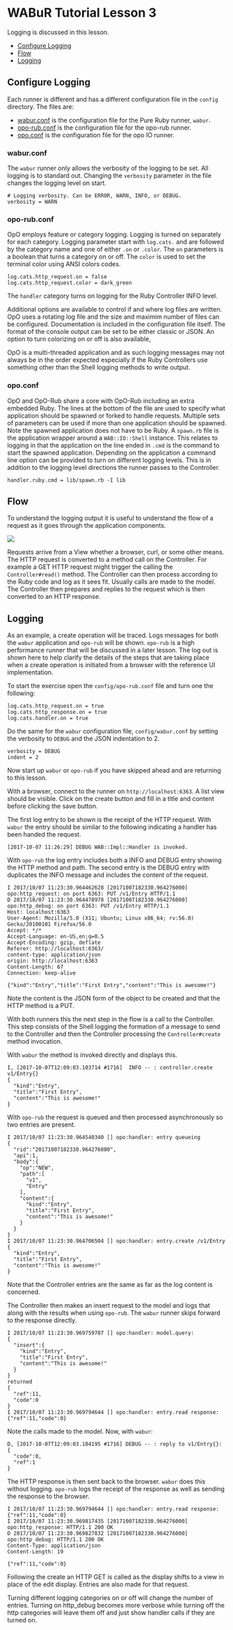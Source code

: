 
# WABuR Tutorial Lesson 3

Logging is discussed in this lesson.

 - [Configure Logging](#configure-logging)
 - [Flow](#flow)
 - [Logging](#logging)

## Configure Logging

Each runner is different and has a different configuration file in the
`config` directory. The files are:

 - [wabur.conf](blog/config/wabur.conf) is the configuration file for the Pure Ruby runner, `wabur`.
 - [opo-rub.conf](blog/config/opo-rub.conf) is the configuration file for the opo-rub runner.
 - [opo.conf](blog/config/opo.conf) is the configuration file for the opo IO runner.

### wabur.conf

The `wabur` runner only allows the verbosity of the logging to be set. All
logging is to standard out. Changing the `verbosity` parameter in the file
changes the logging level on start.

```
# Logging verbosity. Can be ERROR, WARN, INFO, or DEBUG.
verbosity = WARN
```

### opo-rub.conf

OpO employs feature or category logging. Logging is turned on separately for
each category. Logging parameter start with `log.cats.` and are followed by
the category name and one of either `.on` or `.color`. The `on` parameters is
a boolean that turns a category on or off. The `color` is used to set the
terminal color using ANSI colors codes.

```
log.cats.http_request.on = false
log.cats.http_request.color = dark_green
```

The `handler` category turns on logging for the Ruby Controller INFO level.

Additional options are available to control if and where log files are
written. OpO uses a rotating log file and the size and maximim number of files
can be configured. Documentation is included in the configuration file
itself. The format of the console output can be set to be either classic or
JSON. An option to turn colorizing on or off is also available,

OpO is a multi-threaded application and as such logging messages may not
always be in the order expected especially if the Ruby Controllers use
something other than the Shell logging methods to write output.

### opo.conf

OpO and OpO-Rub share a core with OpO-Rub including an extra embedded
Ruby. The lines at the bottom of the file are used to specify what application
should be spawned or forked to handle requests. Multiple sets of parameters
can be used if more than one application should be spawned. Note the spawned
application does not have to be Ruby. A `spawn.rb` file is the application
wrapper around a `WAB::IO::Shell` instance. This relates to logging in that
the application on the line ended in `.cmd` is the command to start the
spawned application. Depending on the application a command line option can be
provided to turn on different logging levels. This is in addition to the
logging level directions the runner passes to the Controller.

```
handler.ruby.cmd = lib/spawn.rb -I lib
```

## Flow

To understand the logging output it is useful to understand the flow of a
request as it goes through the application components.

![](wab_flow.svg)

Requests arrive from a View whether a browser, curl, or some other means. The
HTTP request is converted to a method call on the Controller. For example a
GET HTTP request might trigger the calling the `Controller#read()` method. The
Controller can then process according to the Ruby code and log as it sees
fit. Usually calls are made to the model. The Controller then prepares and
replies to the request which is then converted to an HTTP response.

## Logging

As an example, a create operation will be traced. Logs messages for both the
`wabur` application and `opo-rub` will be shown. `opo-rub` is a high
performance runner that will be discussed in a later lesson. The log out is
shown here to help clarify the details of the steps that are taking place when
a create operation is initiated from a browser with the reference UI
implementation.

To start the exercise open the `config/opo-rub.conf` file and turn one the following:

```
log.cats.http_request.on = true
log.cats.http_response.on = true
log.cats.handler.on = true
```

Do the same for the `wabur` configuration file, `config/wabur.conf` by setting
the verbosity to `DEBUG` and the JSON indentation to 2.

```
verbosity = DEBUG
indent = 2
```

Now start up `wabur` or `opo-rub` if you have skipped ahead and are returning
to this lesson.

With a browser, connect to the runner on `http://localhost:6363`. A list view
should be visible. Click on the create button and fill in a title and content
before clicking the save button.

The first log entry to be shown is the receipt of the HTTP request. With
`wabur` the entry should be similar to the following indicating a handler has
been handed the request.

```
[2017-10-07 11:26:29] DEBUG WAB::Impl::Handler is invoked.
```

With `opo-rub` the log entry includes both a INFO and DEBUG entry showing the
HTTP method and path. The second entry is the DEBUG entry with duplicates the
INFO message and includes the content of the request.

```
I 2017/10/07 11:23:30.964462628 [20171007182330.964276000] opo:http_request: on port 6363: PUT /v1/Entry HTTP/1.1
D 2017/10/07 11:23:30.964478978 [20171007182330.964276000] opo:http_debug: on port 6363: PUT /v1/Entry HTTP/1.1
Host: localhost:6363
User-Agent: Mozilla/5.0 (X11; Ubuntu; Linux x86_64; rv:56.0) Gecko/20100101 Firefox/56.0
Accept: */*
Accept-Language: en-US,en;q=0.5
Accept-Encoding: gzip, deflate
Referer: http://localhost:6363/
content-type: application/json
origin: http://localhost:6363
Content-Length: 67
Connection: keep-alive

{"kind":"Entry","title":"First Entry","content":"This is awesome!"}
```

Note the content is the JSON form of the object to be created and that the HTTP method is a PUT.

With both runners this the next step in the flow is a call to the
Controller. This step consists of the Shell logging the formation of a message
to send to the Controller and then the Controller processing the
`Controller#create` method invocation.

With `wabur` the method is invoked directly and displays this.

```
I, [2017-10-07T12:09:03.103714 #1716]  INFO -- : controller.create v1/Entry{}
{
  "kind":"Entry",
  "title":"First Entry",
  "content":"This is awesome!"
}
```

With `opo-rub` the request is queued and then processed asynchronously so two entries are present.

```
I 2017/10/07 11:23:30.964540340 [] opo:handler: entry queueing
{
  "rid":"20171007182330.964276000",
  "api":1,
  "body":{
    "op":"NEW",
    "path":[
      "v1",
      "Entry"
    ],
    "content":{
      "kind":"Entry",
      "title":"First Entry",
      "content":"This is awesome!"
    }
  }
}
I 2017/10/07 11:23:30.964706504 [] opo:handler: entry.create /v1/Entry
{
  "kind":"Entry",
  "title":"First Entry",
  "content":"This is awesome!"
}
```

Note that the Controller entries are the same as far as the log content is
concerned.

The Controller then makes an insert request to the model and logs that along
with the results when using `opo-rub`. The `wabur` runner skips forward to the
response directly.

```
I 2017/10/07 11:23:30.969759707 [] opo:handler: model.query:
{
  "insert":{
    "kind":"Entry",
    "title":"First Entry",
    "content":"This is awesome!"
  }
}
returned
{
  "ref":11,
  "code":0
}
I 2017/10/07 11:23:30.969794644 [] opo:handler: entry.read response:
{"ref":11,"code":0}
```

Note the calls made to the model. Now, with `wabur`:

```
D, [2017-10-07T12:09:03.104195 #1716] DEBUG -- : reply to v1/Entry{}: {
  "code":0,
  "ref":1
}
```

The HTTP response is then sent back to the browser. `wabur` does this without
logging. `opo-rub` logs the receipt of the response as well as sending the
response to the browser.

```
I 2017/10/07 11:23:30.969794644 [] opo:handler: entry.read response:
{"ref":11,"code":0}
I 2017/10/07 11:23:30.969817435 [20171007182330.964276000] opo:http_response: HTTP/1.1 200 OK
D 2017/10/07 11:23:30.969827832 [20171007182330.964276000] opo:http_debug: HTTP/1.1 200 OK
Content-Type: application/json
Content-Length: 19

{"ref":11,"code":0}
```

Following the create an HTTP GET is called as the display shifts to a view in
place of the edit display. Entries are also made for that request.

Turning different logging categories on or off will change the number of
entries. Turning on http_debug becomes more verbose while turning off the http
categories will leave them off and just show handler calls if they are turned
on.
